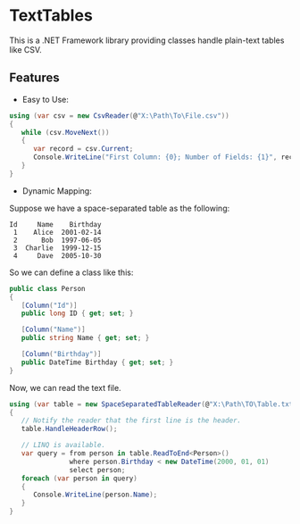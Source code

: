 TextTables
==========

This is a .NET Framework library providing classes handle plain-text tables like CSV.

Features
--------

* Easy to Use:

```csharp
using (var csv = new CsvReader(@"X:\Path\To\File.csv"))
{
   while (csv.MoveNext())
   {
      var record = csv.Current;
      Console.WriteLine("First Column: {0}; Number of Fields: {1}", record[0], record.FieldCount);
   }
}
```

* Dynamic Mapping:

Suppose we have a space-separated table as the following:
```plain
Id     Name    Birthday
 1    Alice  2001-02-14
 2      Bob  1997-06-05   
 3  Charlie  1999-12-15
 4     Dave  2005-10-30
```

So we can define a class like this:
```csharp
public class Person
{
   [Column("Id")]
   public long ID { get; set; }

   [Column("Name")]
   public string Name { get; set; }

   [Column("Birthday")]
   public DateTime Birthday { get; set; }
}
```

Now, we can read the text file.
```csharp
using (var table = new SpaceSeparatedTableReader(@"X:\Path\TO\Table.txt"))
{
   // Notify the reader that the first line is the header.
   table.HandleHeaderRow();

   // LINQ is available.
   var query = from person in table.ReadToEnd<Person>()
               where person.Birthday < new DateTime(2000, 01, 01)
               select person;
   foreach (var person in query)
   {
      Console.WriteLine(person.Name);
   }
}
```

